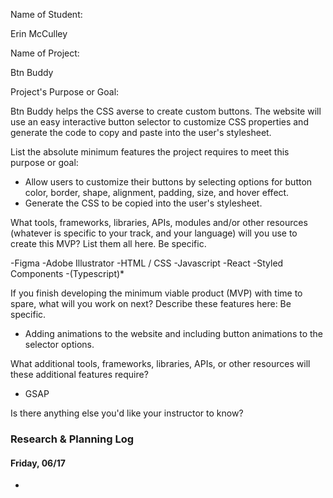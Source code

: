 Name of Student: 

Erin McCulley

Name of Project: 

Btn Buddy

Project's Purpose or Goal: 

Btn Buddy helps the CSS averse to create custom buttons. The website will use an easy interactive button selector to customize CSS properties and generate the code to copy and paste into the user's stylesheet. 

List the absolute minimum features the project requires to meet this purpose or goal:

- Allow users to customize their buttons by selecting options for button color, border, shape, alignment, padding, size, and hover effect.
- Generate the CSS to be copied into the user's stylesheet.

What tools, frameworks, libraries, APIs, modules and/or other resources (whatever is specific to your track, and your language) will you use to create this MVP? List them all here. Be specific.

-Figma
-Adobe Illustrator
-HTML / CSS
-Javascript
-React
-Styled Components
-(Typescript)*

If you finish developing the minimum viable product (MVP) with time to spare, what will you work on next? Describe these features here: Be specific.

- Adding animations to the website and including button animations to the selector options.

What additional tools, frameworks, libraries, APIs, or other resources will these additional features require?

- GSAP

Is there anything else you'd like your instructor to know?

### Research & Planning Log
#### Friday, 06/17
* 
